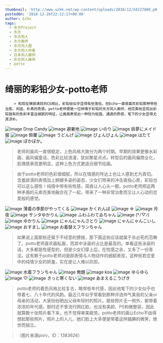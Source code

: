 ```yaml
---
thumbnail: 'http://www.uzkk.net/wp-content/uploads/2018/12/54227888_p0-825x510.png'
postedOn: '2018-12-26T22:12:17+00:00'
author: Echo
tags:
  - 东方Project
  - 东方
  - 东方同人
  - 东方画师
  - 东方同人图
  - 东方同人作者
  - 日本同人画师
  - 东方同人画师
  - potto
---
```


# 绮丽的彩铅少女-potto老师

		> 和现在琳琅满目的CG相比，彩铅绘似乎显得有些落伍，但Echo一直很喜欢彩铅那种带些治愈、闲适、朴素的质感。potto老师便是一位钟情于彩铅的东方同人画师，他完美地呈现出彩铅独有的色彩丰富且细腻的特征，让画面表现出一种较为轻盈、通透的质感，笔下的少女显得尤其淳朴。

> 

![image](http://www.uzkk.net/wp-content/uploads/2018/12/52688057_p0.png)
Drop Candy
![image](http://www.uzkk.net/wp-content/uploads/2018/12/52083012_p0.png)
避暑地
![image](http://www.uzkk.net/wp-content/uploads/2018/12/55600204_p0.png)
いのり
![image](http://www.uzkk.net/wp-content/uploads/2018/12/55748973_p0.png)
妖夢にメイド服
![image](http://www.uzkk.net/wp-content/uploads/2018/12/52929610_p0.png)
鈴蘭
![image](http://www.uzkk.net/wp-content/uploads/2018/12/55197201_p0.png)
うどんげ
![image](http://www.uzkk.net/wp-content/uploads/2018/12/52471502_p0.png)
ぴょんぴょん
![image](http://www.uzkk.net/wp-content/uploads/2018/12/55476487_p0.png)
はたて
![image](http://www.uzkk.net/wp-content/uploads/2018/12/47615145_p0.png)
ぽかぽか。
> 老师的画风一直很稳定，上色风格大致分为两个时期。早期的效果更像水彩画，画风偏童话，色彩比较浪漫，犹如繁星点点。转型后的画风偏商业化，肌理感表现更明显，这种上色方式更适合细节绘画。

> 由于potto老师的色彩很细腻，所以在情感的传达上也让人感到尤为真切。含羞欲滴的表情加上婀娜多姿的姿态，少女们带来的冲击直指心房，彩铅也可以这么感性！纯情中带有些性感，简直让人心头一颤。potto老师把这两种矛盾的元素完美地融合在了一起，带来了一种非常治愈而又让人心动的恋爱般的感觉。

![image](http://www.uzkk.net/wp-content/uploads/2018/12/62276697_p0.png)
薄着の季節がやってくる
![image](http://www.uzkk.net/wp-content/uploads/2018/12/55365368_p0.png)
かくれんぼ
![image](http://www.uzkk.net/wp-content/uploads/2018/12/56955236_p0.png)
☆
![image](http://www.uzkk.net/wp-content/uploads/2018/12/55099554_p0.png)
月夜
![image](http://www.uzkk.net/wp-content/uploads/2018/12/54227888_p0.png)
サンタゆかりん
![image](http://www.uzkk.net/wp-content/uploads/2018/12/56361785_p0.png)
ふわふわてゐちゃん
![image](http://www.uzkk.net/wp-content/uploads/2018/12/56575374_p0.png)
(*ﾉ▽ﾉ)
![image](http://www.uzkk.net/wp-content/uploads/2018/12/47775134_p0.png)
ゆかりん
![image](http://www.uzkk.net/wp-content/uploads/2018/12/57320144_p0.png)
にゃんにゃんさとり
![image](http://www.uzkk.net/wp-content/uploads/2018/12/56575359_p0.png)
にゃんにゃんこいし
![image](http://www.uzkk.net/wp-content/uploads/2018/12/61371391_p0.png)
おすまし
![image](http://www.uzkk.net/wp-content/uploads/2018/12/62504910_p0.png)
お着替えフランちゃん
> 如果说上面那些还属于不经意的撩拨，那下面这些应该就属于杀必死的范畴了。potto老师喜欢画私服，而其中泳装的占比是最高的。单看这些泳装的话，大多都是性感型的，但是少女们穿上后，在性感之余，又多了一份青涩。这有赖于potto老师对面部表情与人物动作的细腻表现，这种宛若恋爱中的纯情少女的娇羞，实在是让人难以抗拒。

![image](http://www.uzkk.net/wp-content/uploads/2018/12/57796145_p0.png)
水着フランちゃん
![image](http://www.uzkk.net/wp-content/uploads/2018/12/70519478_p0.png)
無題
![image](http://www.uzkk.net/wp-content/uploads/2018/12/47282080_p0.png)
koa
![image](http://www.uzkk.net/wp-content/uploads/2018/12/56859655_p0.png)
ゆらゆら
![image](http://www.uzkk.net/wp-content/uploads/2018/12/70202730_p0.png)
♡
![image](http://www.uzkk.net/wp-content/uploads/2018/12/59973071_p0.png)
きっと寒くない
![image](http://www.uzkk.net/wp-content/uploads/2018/12/59431967_p0.png)
あまえるこうげき
> potto老师的着色风格比较复古，略带些年代感，因此他笔下的少女似乎也带着七、八十年代的风韵。最近几年似乎常看到那种评选帅气美丽的父亲or母亲的活动，大家纷纷晒出父母年轻时的照片。那些照片无一例外，都带着浓浓的年代感。那时还不曾流行网红脸，也没有美颜、PS和微整容，因此就算数十张照片看下来，也不觉得审美疲劳。potto老师的画让Echo不由得想起那些照片，照片上的人儿，她们脸上大多便是带着这样腼腆的微笑，绝世而独立。

> （图片来源pixiv，ID：1383626）

	